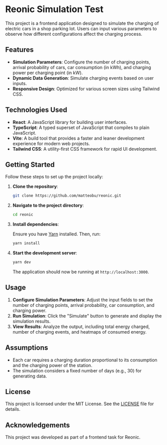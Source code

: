 
# Reonic Simulation Test

This project is a frontend application designed to simulate the charging of electric cars in a shop parking lot. Users can input various parameters to observe how different configurations affect the charging process.

## Features

- **Simulation Parameters**: Configure the number of charging points, arrival probability of cars, car consumption (in kWh), and charging power per charging point (in kW).
- **Dynamic Data Generation**: Simulate charging events based on user inputs.
- **Responsive Design**: Optimized for various screen sizes using Tailwind CSS.

## Technologies Used

- **React**: A JavaScript library for building user interfaces.
- **TypeScript**: A typed superset of JavaScript that compiles to plain JavaScript.
- **Vite**: A build tool that provides a faster and leaner development experience for modern web projects.
- **Tailwind CSS**: A utility-first CSS framework for rapid UI development.

## Getting Started

Follow these steps to set up the project locally:

1. **Clone the repository**:

   ```bash
   git clone https://github.com/matteobu/reonic.git
   ```

2. **Navigate to the project directory**:

   ```bash
   cd reonic
   ```

3. **Install dependencies**:

   Ensure you have [Yarn](https://yarnpkg.com/) installed. Then, run:

   ```bash
   yarn install
   ```

4. **Start the development server**:

   ```bash
   yarn dev
   ```

   The application should now be running at `http://localhost:3000`.

## Usage

1. **Configure Simulation Parameters**: Adjust the input fields to set the number of charging points, arrival probability, car consumption, and charging power.
2. **Run Simulation**: Click the "Simulate" button to generate and display the simulation results.
3. **View Results**: Analyze the output, including total energy charged, number of charging events, and heatmaps of consumed energy.

## Assumptions

- Each car requires a charging duration proportional to its consumption and the charging power of the station.
- The simulation considers a fixed number of days (e.g., 30) for generating data.

## License

This project is licensed under the MIT License. See the [LICENSE](LICENSE) file for details.

## Acknowledgements

This project was developed as part of a frontend task for Reonic.
